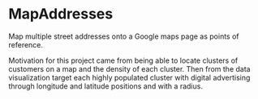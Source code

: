 # MapAddresses
Map multiple street addresses onto a Google maps page as points of reference.

Motivation for this project came from being able to locate clusters of customers on a map 
and the density of each cluster. Then from the data visualization target each highly populated
cluster with digital advertising through longitude and latitude positions and with a radius.

